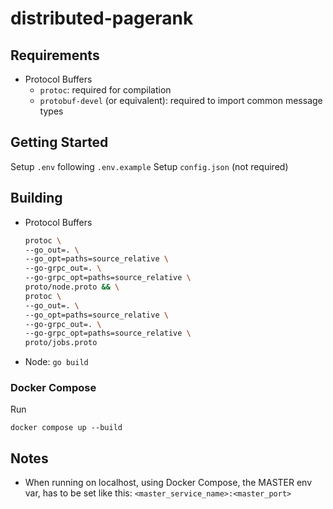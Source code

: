 # distributed-pagerank

## Requirements

- Protocol Buffers
  - `protoc`: required for compilation
  - `protobuf-devel` (or equivalent): required to import common message types

## Getting Started

Setup `.env` following `.env.example`
Setup `config.json` (not required)

## Building

- Protocol Buffers
  ```bash
  protoc \
  --go_out=. \
  --go_opt=paths=source_relative \
  --go-grpc_out=. \
  --go-grpc_opt=paths=source_relative \
  proto/node.proto && \
  protoc \
  --go_out=. \
  --go_opt=paths=source_relative \
  --go-grpc_out=. \
  --go-grpc_opt=paths=source_relative \
  proto/jobs.proto
  ```
- Node: `go build`

### Docker Compose

Run
```
docker compose up --build
```

## Notes 

- When running on localhost, using Docker Compose, the MASTER env var, has to be
  set like this: `<master_service_name>:<master_port>`

